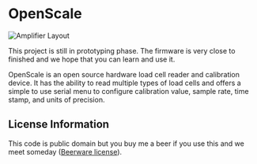 OpenScale
=======

![Amplifier Layout](https://raw.githubusercontent.com/sparkfun/1.jpg)

This project is still in prototyping phase. The firmware is very close to finished and we hope that you can learn and use it. 

OpenScale is an open source hardware load cell reader and calibration device. It has the ability to read multiple types of load cells and offers a simple to use serial menu to configure calibration value, sample rate, time stamp, and units of precision.

License Information
-------------------

This code is public domain but you buy me a beer if you use this and we meet someday ([Beerware license](http://en.wikipedia.org/wiki/Beerware)).


